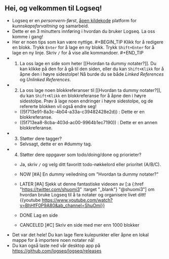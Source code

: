 ## Hei, og velkommen til Logseq!
- Logseq er en _personvern-først_, [åpen kildekode](https://github.com/logseq/logseq) platform for _kunnskapsforvaltning_ og samarbeid.
- Dette er en 3 minutters innføring i hvordan du bruker Logseq. La oss komme i gang!
- Her er noen tips som kan være nyttige.
#+BEGIN_TIP
Klikk for å redigere en blokk.
Trykk `Enter` for å lage en ny blokk.
Trykk `Shift+Enter` for å lage en ny linje.
Skriv `/` for å vise alle kommandoer.
#+END_TIP
- 1. La oss lage en side som heter [[Hvordan ta dummy notater?]]. Du kan klikke på den for å gå til den siden, eller du kan `Shift+Klikk` for å åpne den i høyre sidestolpe! Nå burde du se både _Linked References_ og _Unlinked References_.
- 2. La oss lage noen blokkreferanser til [[Hvordan ta dummy notater?]], du kan `Shift+Klikk` en blokkreferanse for å åpne den i høyre sidestolpe. Prøv å lage
noen endringer i høyre sidestolpe, og de refererte blokken vil også endre seg!
    - ((5f713e91-8a3c-4b04-a33a-c39482428e2d)) : Dette er en blokkreferanse.
    - ((5f713ea8-8cba-403d-ac00-9964b1ec7190)) : Dette er en annen blokkreferanse.
- 3. Støtter dere tagger?
    - Selvsagt, dette er en #dummy tag.
- 4. Støtter dere oppgaver som todo/doing/done og priorieter?
    - Ja, skriv `/` og velg ditt favoritt todo-nøkkelord eller prioritet (A/B/C).
    - NOW [#A] En dummy veiledning om "Hvordan ta dummy notater?"
    - LATER [#A] Sjekk ut denne fantastiske videoen av [:a {:href "https://twitter.com/shuomi3" :target "_blank"} "@shuomi3"] om hvordan bruke Logseq til å ta notater og organisere livet ditt!
    {{youtube https://www.youtube.com/watch?v=BhHfF0P9A80&ab_channel=ShuOmi}}

    - DONE Lag en side
    - CANCELED [#C] Skriv en side med mer enn 1000 blokker
- Det var det hele! Du kan lage flere kulepunkter eller åpne en lokal mappe for å importere noen notater nå!
- Du kan også laste ned vår desktop app på https://github.com/logseq/logseq/releases

